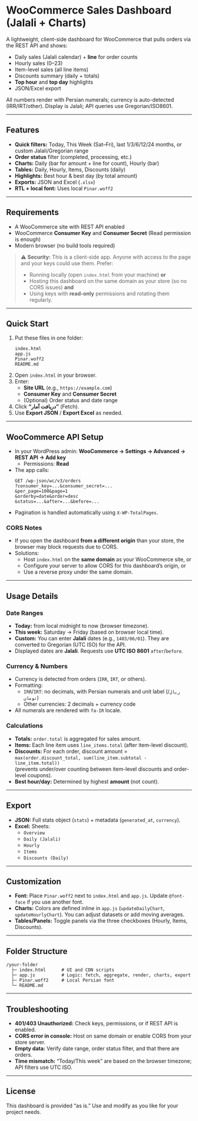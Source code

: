 # WooCommerce Sales Dashboard (Jalali + Charts)

A lightweight, client-side dashboard for WooCommerce that pulls orders via the REST API and shows:
- Daily sales (Jalali calendar) + **line** for order counts
- Hourly sales (0–23)
- Item-level sales (all line items)
- Discounts summary (daily + totals)
- **Top hour** and **top day** highlights
- JSON/Excel export

All numbers render with Persian numerals; currency is auto-detected (IRR/IRT/other). Display is Jalali; API queries use Gregorian/ISO8601.

---

## Features

- **Quick filters:** Today, This Week (Sat–Fri), last 1/3/6/12/24 months, or custom Jalali/Gregorian range
- **Order status** filter (completed, processing, etc.)
- **Charts:** Daily (bar for amount + line for count), Hourly (bar)
- **Tables:** Daily, Hourly, Items, Discounts (daily)
- **Highlights:** Best hour & best day (by total amount)
- **Exports:** JSON and Excel (`.xlsx`)
- **RTL + local font:** Uses local `Pinar.woff2`

---

## Requirements

- A WooCommerce site with REST API enabled
- WooCommerce **Consumer Key** and **Consumer Secret** (Read permission is enough)
- Modern browser (no build tools required)

> ⚠️ **Security:** This is a client-side app. Anyone with access to the page and your keys could use them. Prefer:
> - Running locally (open `index.html` from your machine) **or**
> - Hosting this dashboard on the same domain as your store (so no CORS issues) **and**
> - Using keys with **read-only** permissions and rotating them regularly.

---

## Quick Start

1. Put these files in one folder:
   ```
   index.html
   app.js
   Pinar.woff2
   README.md
   ```
2. Open `index.html` in your browser.
3. Enter:
   - **Site URL** (e.g., `https://example.com`)
   - **Consumer Key** and **Consumer Secret**
   - (Optional) Order status and date range
4. Click **“دریافت آمار”** (Fetch).
5. Use **Export JSON** / **Export Excel** as needed.

---

## WooCommerce API Setup

- In your WordPress admin: **WooCommerce → Settings → Advanced → REST API → Add key**  
  - Permissions: **Read**
- The app calls:
  ```
  GET /wp-json/wc/v3/orders
  ?consumer_key=...&consumer_secret=...
  &per_page=100&page=1
  &orderby=date&order=desc
  &status=...&after=...&before=...
  ```
- Pagination is handled automatically using `X-WP-TotalPages`.

### CORS Notes
- If you open the dashboard **from a different origin** than your store, the browser may block requests due to CORS.
- Solutions:
  - Host `index.html` on the **same domain** as your WooCommerce site, or
  - Configure your server to allow CORS for this dashboard’s origin, or
  - Use a reverse proxy under the same domain.

---

## Usage Details

### Date Ranges
- **Today:** from local midnight to now (browser timezone).
- **This week:** Saturday → Friday (based on browser local time).
- **Custom:** You can enter **Jalali** dates (e.g., `1403/06/01`). They are converted to Gregorian (UTC ISO) for the API.
- Displayed dates are **Jalali**. Requests use **UTC ISO 8601** `after`/`before`.

### Currency & Numbers
- Currency is detected from orders (`IRR`, `IRT`, or others).
- Formatting:
  - `IRR`/`IRT`: no decimals, with Persian numerals and unit label (`ریال`/`تومان`)
  - Other currencies: 2 decimals + currency code
- All numerals are rendered with `fa-IR` locale.

### Calculations
- **Totals:** `order.total` is aggregated for sales amount.
- **Items:** Each line item uses `line_items.total` (after item-level discount).
- **Discounts:** For each order, discount amount =  
  `max(order.discount_total, sum(line_item.subtotal - line_item.total))`  
  (prevents under/over counting between item-level discounts and order-level coupons).
- **Best hour/day:** Determined by highest **amount** (not count).

---

## Export

- **JSON:** Full stats object (`stats`) + metadata (`generated_at`, `currency`).
- **Excel:** Sheets:
  - `Overview`
  - `Daily (Jalali)`
  - `Hourly`
  - `Items`
  - `Discounts (Daily)`

---

## Customization

- **Font:** Place `Pinar.woff2` next to `index.html` and `app.js`. Update `@font-face` if you use another font.
- **Charts:** Colors are defined inline in `app.js` (`updateDailyChart`, `updateHourlyChart`). You can adjust datasets or add moving averages.
- **Tables/Panels:** Toggle panels via the three checkboxes (Hourly, Items, Discounts).

---

## Folder Structure

```
/your-folder
  ├─ index.html      # UI and CDN scripts
  ├─ app.js          # Logic: fetch, aggregate, render, charts, export
  ├─ Pinar.woff2     # Local Persian font
  └─ README.md
```

---

## Troubleshooting

- **401/403 Unauthorized:** Check keys, permissions, or if REST API is enabled.
- **CORS error in console:** Host on same domain or enable CORS from your store server.
- **Empty data:** Verify date range, order status filter, and that there are orders.
- **Time mismatch:** “Today/This week” are based on the browser timezone; API filters use UTC ISO.

---

## License

This dashboard is provided “as is.” Use and modify as you like for your project needs.
